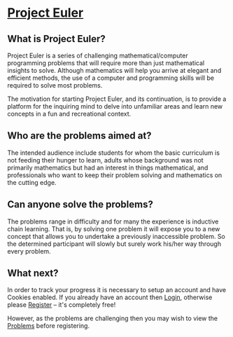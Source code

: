 # [Project Euler](https://projecteuler.net)

## What is Project Euler?
Project Euler is a series of challenging mathematical/computer programming problems that will require more than just mathematical insights to solve. Although mathematics will help you arrive at elegant and efficient methods, the use of a computer and programming skills will be required to solve most problems.

The motivation for starting Project Euler, and its continuation, is to provide a platform for the inquiring mind to delve into unfamiliar areas and learn new concepts in a fun and recreational context.

## Who are the problems aimed at?
The intended audience include students for whom the basic curriculum is not feeding their hunger to learn, adults whose background was not primarily mathematics but had an interest in things mathematical, and professionals who want to keep their problem solving and mathematics on the cutting edge.

## Can anyone solve the problems?
The problems range in difficulty and for many the experience is inductive chain learning. That is, by solving one problem it will expose you to a new concept that allows you to undertake a previously inaccessible problem. So the determined participant will slowly but surely work his/her way through every problem.

## What next?
In order to track your progress it is necessary to setup an account and have Cookies enabled. If you already have an account then [Login](https://projecteuler.net/sign_in), otherwise please [Register](https://projecteuler.net/register) – it's completely free!

However, as the problems are challenging then you may wish to view the [Problems](https://projecteuler.net/problems) before registering.
